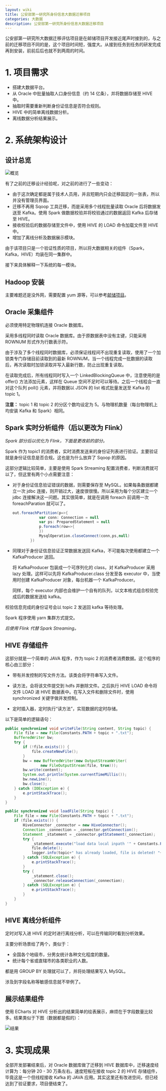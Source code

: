 ```yaml
---
layout: wiki
title: 公安部第一研究所身份信息大数据迁移项目
categories: 大数据
description: 公安部第一研究所身份信息大数据迁移项目
---
```


公安部第一研究所大数据迁移评估项目是在邮储项目开发接近尾声时接到的，与之前的迁移项目不同的是，这个项目时间短，强度大。从接到任务到任务的研发完成再到安装，前前后后也就不到两周的时间。

# 1. 项目需求

+ 搭建大数据平台。
+ 从 Oracle 中批量抽取人口身份信息（约 14 亿条），并将数据存储至 HIVE 中。
+ 抽取时需要重新判断身份证信息是否符合规则。
+ HIVE 中的简单离线数据分析。
+ 离线数据分析结果展示。

# 2. 系统架构设计

## 设计总览

![概览](/images/projects/gonganbu/公安部框架图.png)

有了之前的迁移设计经验呢，对之前的进行了一些变动：

+ 由于这次确定都是属于技术人员用，并且短期内只会迁移固定的一张表，所以并没有管理员界面。
+ 迁移不再用 Sqoop 工具迁移，而是采用多个线程批量读取 Oracle 后将数据发送至 Kafka。使用 Spark 做数据校验并将校验通过的数据返回 Kafka 后存储至 HIVE。
+ 接收校验后的数据存储至文件中，使用 HIVE 的 LOAD 命令加载文件至 HIVE 中。
+ 增加了离线分析及数据展示模块。

由于该项目只是一个验证性质的项目，所以将大数据相关的组件（Spark，Kafka，HIVE）均装在同一集群中。

接下来具体解释一下系统的每一模块。

## Hadoop 安装

主要难题还是没外网，需要配置 yum 源等，可以参考[邮储项目](http://www.fuhuacn.top/projects/youchu/)。

## Oracle 采集组件

必须使用特定物理机连接 Oracle 数据库。

采用多线程同时读取 Oracle 数据库。由于原数据表中没有主键，只能采用 ROWNUM 形式作为行数表示符。

由于涉及了多个线程同时数据库，必须保证线程间不出现重复读取，使用了一个加锁类专门存储目前读取到的最新 ROWNUM，当一个线程完成一批数据的读取后，再次读取时加锁读取并写入最新行数，防止出现重复读取。

在读取完成后，所有线程同时写入一个 LinkedBlockingQueue 中，注意使用的是 offer() 方法添加元素，这样在 Queue 空间不足时可以等待。之后一个线程会一直对这个队列 poll() 元素，并将数据以 JSON 的 list 格式批量发送至 Kafka 的 topic 1。

**注意：** topic 1 和 topic 2 的分区个数均设定为 5。与物理机数量（每台物理机上均安装 Kafka 和 Spark）相同。

## Spark 实时分析组件（后以更改为 Flink）

*Spark 部分后以优化为 Flink，下面是更改前的部分。*

Spark 作为 topic1 的消费者，实时消费发送来的身份证列表进行验证。主要验证就是身份证信息是否合规。这也是为什么放弃了 Sqoop 的原因。

这部分逻辑比较简单，主要是使用 Spark Streaming 配置消费者，判断消费就可以了，但这里有两个小点需要注意：

+ 对于身份证信息验证错误的数据，则需要保存至 MySQL。如果每条数据都建立一次 jdbc 连接，则开销过大，速度很很慢。所以采用为每个分区建立一个 jdbc 连接解决这一问题。其实很简单，就是在调用 foreach 前调用一次 foreachParation 就可以了。

    ``` scala
    out.foreachPartition(p=>{
                var conn: Connection = null
                var ps: PreparedStatement = null
                p.foreach(row=>{
                })
                MysqlOperation.closeConnect(conn,ps,null)
            })
    ```

+ 同理对于身份证信息验证正常数据发送回 Kafka，不可能每次使用都建立一个 KafkaProducer 送回。
    
    将 KafkaProducer 包装成一个可序列化的 class，对 KafkaProducer 采用 lazy 处理。这样可以先将 KafkaProducer.class 分发至各 executor 中，当使用时创建 KafkaProducer 对象，每台机器一个 KafkaProducer。

    同样，每个 executor 内部也会维护一个自有的队列，以文本格式组合校验完成后的数据发送给 kafka。

校验信息完成的身份证号会以 topic 2 发送回 kafka 等待处理。

Spark 程序使用 yarn 集群方式提交。

*后使用 Flink 代替 Spark Streaming。*

## HIVE 存储组件

这部分就是一个简单的 JAVA 程序，作为 topic 2 的消费者消费数据。这个程序的核心由三部分：

+ 带有并发控制的写文件方法。该类会将字符串写入文件。

+ 读方法，会将该文件提交到 hdfs 并删除文件。之后执行 HIVE LOAD 命令将文件 LOAD 进 HIVE 数据表中。在写入文件和删除文件时，使用 synchronized 关键字做并发控制。

+ 定时插入器，定时执行“读方法”，实现数据的定时存储。

以下是简单的逻辑语句：

``` java
public synchronized void writeFile(String content, String topic) {
    File file = new File(Constants.PATH + topic + ".txt");
    BufferedWriter bw;
    try {
        if (!file.exists()) {
            file.createNewFile();
        }
        bw = new BufferedWriter(new OutputStreamWriter(
                new FileOutputStream(file, true)));
        bw.write(content);
        System.out.println(System.currentTimeMillis());
        bw.newLine();
        bw.close();
    } catch (IOException e) {
        e.printStackTrace();
    }
}

public synchronized void loadFile(String topic) {
    File file = new File(Constants.PATH + topic + ".txt");
    if (file.exists()) {
        HiveConnector _connector = new HiveConnector();
        Connection _connection = _connector.getConnection();
        Statement _statement = _connector.getStatement(_connection);
        try {
            _statement.execute("load data local inpath '" + Constants.PATH + topic + ".txt" + "' into table `hivelol." + topic + "`");
            file.delete();
            logger.info(topic+" has already loaded, file is deleted! "+System.currentTimeMillis());
        } catch (SQLException e) {
            e.printStackTrace();
        }
        try {
            _statement.close();
            _connector.releaseConnection(_connection);
        } catch (SQLException e) {
            e.printStackTrace();
        }
    }
}
```

## HIVE 离线分析组件

定时对写入进 HIVE 的定时进行离线分析，可以在传输同时看到分析效果。

主要分析场景给了两个，类似于：

+ 全国各个地级市，分男女统计各种文化程度的数量。
+ 统计每个省或直辖市的各类职业的人数。

都是用 GROUP BY 处理就可以了，并将处理结果写入 MySQL。

涉及到字段名称等敏感信息就不举例了。

## 展示结果组件

使用 ECharts 对 HIVE 分析出的结果简单的绘表展示，麻烦在于字段数量比较多。结果类似于下图（数据都是假的）：

![结果](/images/projects/gonganbu/结果.png)

# 3. 实现成果

全部开发部署结束后，对 Oracle 数据库做了迁移到 HIVE 数据库中，迁移速度经计算为：每分钟 20 - 30 万条左右。速度短板在接收 topic 2 的 HIVE 存储组件，毕竟这是一个但线程接收 Kafka 的 JAVA 应用。其实这里还有改进空间，但已经达到了验证要求，项目便结束了。
